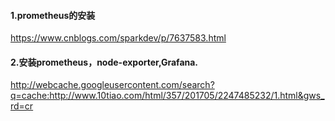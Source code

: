 #### 1.prometheus的安装
https://www.cnblogs.com/sparkdev/p/7637583.html
#### 2.安装prometheus，node-exporter,Grafana.
http://webcache.googleusercontent.com/search?q=cache:http://www.10tiao.com/html/357/201705/2247485232/1.html&gws_rd=cr
